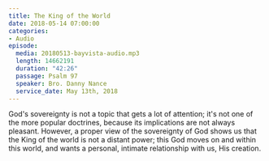 ```yaml
---
title: The King of the World
date: 2018-05-14 07:00:00
categories:
- Audio
episode:
  media: 20180513-bayvista-audio.mp3
  length: 14662191
  duration: "42:26"
  passage: Psalm 97
  speaker: Bro. Danny Nance
  service_date: May 13th, 2018
---
```

God's sovereignty is not a topic that gets a lot of attention; it's not one of the more popular doctrines, because its implications are not always pleasant. However, a proper view of the sovereignty of God shows us that the King of the world is not a distant power; this God moves on and within this world, and wants a personal, intimate relationship with us, His creation.